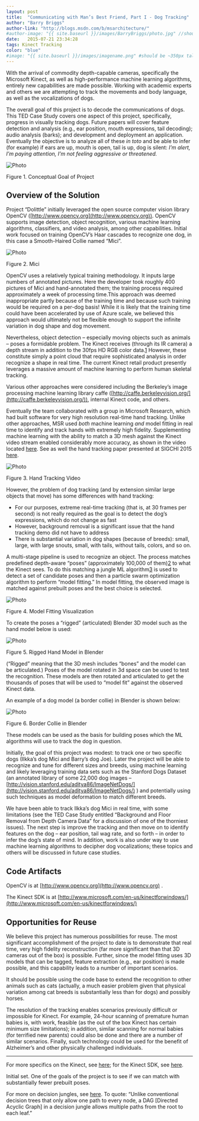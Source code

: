 ```yaml
---
layout: post
title:  "Communicating with Man’s Best Friend, Part I - Dog Tracking"
author: "Barry Briggs"
author-link: "http://blogs.msdn.com/b/msarchitecture/"
#author-image: "{{ site.baseurl }}/images/BarryBriggs/photo.jpg" //should be square dimensions
date:   2015-07-21 23:34:28
tags: Kinect Tracking
color: "blue"
#image: "{{ site.baseurl }}/images/imagename.png" #should be ~350px tall
---
```


With the arrival of commodity depth-capable cameras, specifically the Microsoft Kinect, as well as high-performance machine learning algorithms, entirely new capabilities are made possible. Working with academic experts and others we are attempting to track the movements and body language, as well as the vocalizations of dogs.

The overall goal of this project is to decode the communications of dogs. This TED Case Study covers one aspect of this project, specifically, progress in visually tracking dogs. Future papers will cover feature detection and analysis (e.g., ear position, mouth expressions, tail decoding); audio analysis (barks); and development and deployment an application. Eventually the objective is to analyze all of these _in toto_ and be able to infer (for example) if ears are up, mouth is open, tail is up, dog is silent: _I’m alert, I’m paying attention, I’m not feeling aggressive or threatened._

![Photo]({{site.baseurl}}/images/2015-07-21-Dog-Tracking_images/image001.png)

Figure 1\. Conceptual Goal of Project

## Overview of the Solution

Project “Dolittle” initially leveraged the open source computer vision library OpenCV ([http://www.opencv.org](http://www.opencv.org)). OpenCV supports image detection, object recognition, various machine learning algorithms, classifiers, and video analysis, among other capabilities. Initial work focused on training OpenCV’s Haar cascades to recognize one dog, in this case a Smooth-Haired Collie named “Mici”.

![Photo]({{site.baseurl}}/images/2015-07-21-Dog-Tracking_images/image002.jpg)

Figure 2. Mici

OpenCV uses a relatively typical training methodology. It inputs large numbers of annotated pictures. Here the developer took roughly 400 pictures of Mici and hand-annotated them; the training process required approximately a week of processing time.This approach was deemed inappropriate partly because of the training time and because such training would be required on a per-dog basis! While it is likely that the training time could have been accelerated by use of Azure scale, we believed this approach would ultimately not be flexible enough to support the infinite variation in dog shape and dog movement.

Nevertheless, object detection – especially moving objects such as animals – poses a formidable problem. The Kinect receives (through its IR camera) a depth stream in addition to the 30fps HD RGB color data.[1](#_ftn1) However, these constitute simply a point cloud that require sophisticated analysis in order recognize a shape in real time. The current Kinect retail product presently leverages a massive amount of machine learning to perform human skeletal tracking.

Various other approaches were considered including the Berkeley’s image processing machine learning library caffe ([http://caffe.berkeleyvision.org/](http://caffe.berkeleyvision.org/)), internal Kinect code, and others.

Eventually the team collaborated with a group in Microsoft Research, which had built software for very high resolution real-time hand tracking. Unlike other approaches, MSR used _both_ machine learning _and_ model fitting in real time to identify and track hands with extremely high fidelity. Supplementing machine learning with the ability to match a 3D mesh against the Kinect video stream enabled considerably more accuracy, as shown in the video located [here](http://www.youtube.com/watch?v=A-xXrMpOHyc). See as well the hand tracking paper presented at SIGCHI 2015 [here](http://research.microsoft.com/pubs/238453/pn362-sharp.pdf).

![Photo]({{site.baseurl}}/images/2015-07-21-Dog-Tracking_images/image003.jpg)

Figure 3. Hand Tracking Video

However, the problem of dog tracking (and by extension similar large objects that move) has some differences with hand tracking:

- For our purposes, extreme real-time tracking (that is, at 30 frames per second) is not really required as the goal is to detect the dog’s expressions, which do not change as fast
- However, background removal is a significant issue that the hand tracking demo did not have to address
- There is substantial variation in dog shapes (because of breeds): small, large, with large snouts, small, with tails, without tails, colors, and so on.


A multi-stage pipeline is used to recognize an object. The process matches predefined depth-aware “poses” (approximately 100,000 of them)[2](#_ftn2) to what the Kinect sees. To do this matching a jungle ML algorithm[3](#_ftn3) is used to detect a set of candidate poses and then a particle swarm optimization algorithm to perform “model fitting.” In model fitting, the observed image is matched against prebuilt poses and the best choice is selected.

![Photo]({{site.baseurl}}/images/2015-07-21-Dog-Tracking_images/image004.jpg)

Figure 4. Model Fitting Visualization

To create the poses a “rigged” (articulated) Blender 3D model such as the hand model below is used:

![Photo]({{site.baseurl}}/images/2015-07-21-Dog-Tracking_images/image005.jpg)

Figure 5. Rigged Hand Model in Blender

(“Rigged” meaning that the 3D mesh includes “bones” and the model can be articulated.) Poses of the model rotated in 3d space can be used to test the recognition. These models are then rotated and articulated to get the thousands of poses that will be used to “model fit” against the observed Kinect data.

An example of a dog model (a border collie) in Blender is shown below:

![Photo]({{site.baseurl}}/images/2015-07-21-Dog-Tracking_images/image006.jpg)

Figure 6. Border Collie in Blender

These models can be used as the basis for building poses which the ML algorithms will use to track the dog in question.

Initially, the goal of this project was modest:  to track one or two specific dogs (Ilkka’s dog Mici and Barry’s dog Joe). Later the project will be able to recognize and tune for different sizes and breeds, using machine learning and likely leveraging training data sets such as the Stanford Dogs Dataset (an annotated library of some 22,000 dog images – [http://vision.stanford.edu/aditya86/ImageNetDogs/](http://vision.stanford.edu/aditya86/ImageNetDogs/) ) and potentially using such techniques as model deformation to match different breeds.  

We have been able to track Ilkka’s dog Mici in real time, with some limitations (see the TED Case Study entitled “Background and Floor Removal from Depth Camera Data” for a discussion of one of the thorniest issues). The next step is improve the tracking and then move on to identify features on the dog – ear position, tail wag rate, and so forth – in order to infer the dog’s state of mind. In addition, work is also under way to use machine learning algorithms to decipher dog vocalizations; these topics and others will be discussed in future case studies.

## Code Artifacts

OpenCV is at [http://www.opencv.org](http://www.opencv.org) .

The Kinect SDK is at [http://www.microsoft.com/en-us/kinectforwindows/](http://www.microsoft.com/en-us/kinectforwindows/)

## Opportunities for Reuse

We believe this project has numerous possibilities for reuse. The most significant accomplishment of the project to date is to demonstrate that real time, very high fidelity reconstruction (far more significant than that 3D cameras out of the box) is possible. Further, since the model fitting uses 3D models that can be tagged, feature extraction (e.g., ear position) is made possible, and this capability leads to a number of important scenarios.

It should be possible using the code base to extend the recognition to other animals such as cats (actually, a much easier problem given that physical variation among cat breeds is substantially less than for dogs) and possibly horses.

The resolution of the tracking enables scenarios previously difficult or impossible for Kinect. For example, 24-hour scanning of premature human babies is, with work, feasible (as the out of the box Kinect has certain minimum size limitations); in addition, similar scanning for normal babies (for terrified new parents) could also be done and there are a number of similar scenarios. Finally, such technology could be used for the benefit of Alzheimer’s and other physically challenged individuals.

* * *

<a id="_ftn1"></a> For more specifics on the Kinect, see [here](http://channel9.msdn.com/coding4fun/kinect/Kinect-1-vs-Kinect-2-a-side-by-side-reference); for the Kinect SDK, see [here](http://www.microsoft.com/en-us/kinectforwindows/).

<a id="_ftn2"></a> Initial set. One of the goals of the project is to see if we can match with substantially fewer prebuilt poses.

<a id="_ftn3"></a> For more on decision jungles, see [here](http://research.microsoft.com/pubs/205439/DecisionJunglesNIPS2013.pdf). To quote: “Unlike conventional decision trees that only allow one path to every node, a DAG [Directed Acyclic Graph] in a decision jungle allows multiple paths from the root to each leaf.”
